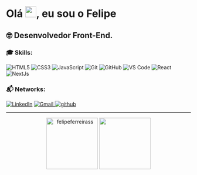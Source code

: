 <!-- <p align="right">👀 Você é o visitante número:</p>
<p align="right"><img src="https://profile-counter.glitch.me/{felipeferreirass}/count.svg" alt="felipeferreirass :: Visitor's Count" /></p>
 -->
<h1 align="">Olá <img src="https://raw.githubusercontent.com/kaueMarques/kaueMarques/master/hi.gif" width="30px">, eu sou o Felipe</h1>
<h2 align="">🤓 Desenvolvedor Front-End.</h2>

<h3 align="left">🎓 Skills:</h3>
<div>
  
  ![HTML5](https://img.shields.io/badge/html5%20-%23E34F26.svg?&style=for-the-badge&logo=html5&logoColor=white)
  ![CSS3](https://img.shields.io/badge/css3%20-%231572B6.svg?&style=for-the-badge&logo=css3&logoColor=white)
  ![JavaScript](https://img.shields.io/badge/javascript%20-%23323330.svg?&style=for-the-badge&logo=javascript&logoColor=%23F7DF1E)
  ![Git](https://img.shields.io/badge/git%20-%23F05033.svg?&style=for-the-badge&logo=git&logoColor=white)
  ![GitHub](https://img.shields.io/badge/github%20-%23121011.svg?&style=for-the-badge&logo=github&logoColor=white)
  ![VS Code](https://img.shields.io/badge/-VS%20Code-007ACC?style=for-the-badge&logo=visual-studio-code&logoColor=ffffff)
  ![React](https://img.shields.io/badge/react%20-%2320232a.svg?&style=for-the-badge&logo=react&logoColor=%2361DAFB)
  ![NextJs](https://img.shields.io/badge/next%20js%20-%23121011.svg?&style=for-the-badge&logo=next.js&logoColor=white)
  <!--![Python](https://img.shields.io/badge/python%20-%2314354C.svg?&style=for-the-badge&logo=python&logoColor=white)
  ![Mysql](https://img.shields.io/badge/mysql%20-%23323330.svg?&style=for-the-badge&logo=mysql&logoColor=white)
  ![WordPress](https://img.shields.io/badge/wordpress%20-%231572B6.svg?&style=for-the-badge&logo=wordpress&logoColor=white)-->
  
</div>

<h3 align="left">📬 Networks: </h3>
<p align="left">
  <a href="https://www.linkedin.com/in/felipeferreiradev/" target="_blank"><img src="https://img.shields.io/badge/Linkedin-%230077B5.svg?&style=for-the-badge&logo=linkedin&logoColor=white" alt="LinkedIn"></a>
  <a href="mailto:felipeferreirasilva.dev@gmail.com" target="_blank">
  <img src="https://img.shields.io/badge/Gmail-D14836?style=for-the-badge&logo=gmail&logoColor=white" alt="Gmail">
  </a>
  <a href="https://github.com/FelipeFerreiraSS" target="_blank"><img src="https://img.shields.io/badge/GitHub-%23121011.svg?&style=for-the-badge&logo=github&logoColor=white" alt="github"></a>
  
  [comment]: <> (
   <a href="https://www.instagram.com/ctiagocv" target="_blank"><img src="https://img.shields.io/badge/ctiagocv-%23E4405F.svg?&style=for-the-badge&logo=instagram&logoColor=white" alt="Instagram"></a>
  //////////////
  <a href="https://www.facebook.com/cicero.tiago" target="_blank"><img src="https://img.shields.io/badge/cicero.tiago-%231877F2.svg?&style=for-the-badge&logo=facebook&logoColor=white" alt="Facebook"></a>
  /////////////////
  <a href="https://www.twitch.tv/ctiagocv" target="_blank">
<img src="https://img.shields.io/badge/ctiagocv%20-%239146FF.svg?&style=for-the-badge&logo=Twitch&logoColor=white" alt="Twitch"></a>
  //////////
  )
</p>
<hr>
<p align="center">
<img src="https://github-readme-stats.vercel.app/api?username=felipeferreirass&show_icons=true&theme=dark&hide_border=true&cache_seconds=1800&locale=en" alt="felipeferreirass" height="140"/>
 
<img height="140em" src="https://github-readme-stats.vercel.app/api/top-langs/?username=felipeferreirass&layout=compact&langs_count=3&theme=dark&hide_border=true"/>
<!--<img src="https://github-readme-streak-stats.herokuapp.com/?user=felipeferreirass&count_private=true&theme=dark&hide_border=true" alt="felipeferreirass's streaks" height="135"/>-->
</p>
<p align="center">
<!--<img height="140em" src="https://github-readme-stats.vercel.app/api/top-langs/?username=felipeferreirass&layout=compact&langs_count=3&theme=dark&hide_border=true"/>-->
</p>

